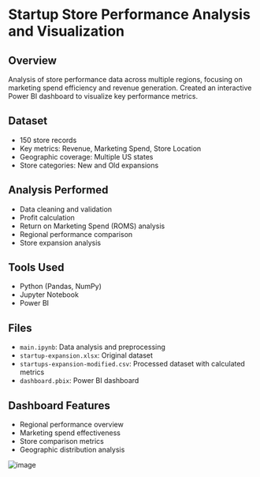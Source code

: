 # Startup Store Performance Analysis and Visualization

## Overview
Analysis of store performance data across multiple regions, focusing on marketing spend efficiency and revenue generation. Created an interactive Power BI dashboard to visualize key performance metrics.

## Dataset
- 150 store records
- Key metrics: Revenue, Marketing Spend, Store Location
- Geographic coverage: Multiple US states
- Store categories: New and Old expansions

## Analysis Performed
- Data cleaning and validation
- Profit calculation
- Return on Marketing Spend (ROMS) analysis
- Regional performance comparison
- Store expansion analysis

## Tools Used
- Python (Pandas, NumPy)
- Jupyter Notebook
- Power BI

## Files
- `main.ipynb`: Data analysis and preprocessing
- `startup-expansion.xlsx`: Original dataset
- `startups-expansion-modified.csv`: Processed dataset with calculated metrics
- `dashboard.pbix`: Power BI dashboard

## Dashboard Features
- Regional performance overview
- Marketing spend effectiveness
- Store comparison metrics
- Geographic distribution analysis 

![image](https://github.com/user-attachments/assets/eecafa9c-41e0-46a5-b682-60660b0e483a)
